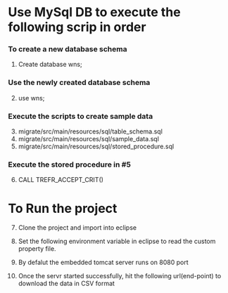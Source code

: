 # Use MySql DB to execute the following scrip in order

### To create a new database schema
1. Create database wns;

### Use the newly created database schema
2. use wns;

### Execute the scripts to create sample data
3. migrate/src/main/resources/sql/table_schema.sql
4. migrate/src/main/resources/sql/sample_data.sql
5. migrate/src/main/resources/sql/stored_procedure.sql

### Execute the stored procedure in #5
6. CALL TREFR_ACCEPT_CRIT()



# To Run the project

7. Clone the project and import into eclipse
8. Set the following environment variable in eclipse to read the custom property file.









9. By defalut the embedded tomcat server runs on 8080 port
10. Once the servr started successfully, hit the following url(end-point) to download the data in CSV format 
